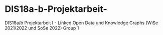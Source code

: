 # DIS18a-b-Projektarbeit-
DIS18a/b Projektarbeit I - Linked Open Data und Knowledge Graphs (WiSe 2021/2022 und SoSe 2022) Group 1
